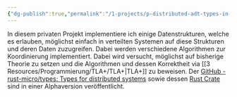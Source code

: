 ```yaml
---
{"dg-publish":true,"permalink":"/1-projects/p-distributed-adt-types-in-rust/distributed-adt-projektbeschreibung/","created":"2024-06-23T19:53:49.488+02:00","updated":"2024-04-15T08:30:03.557+02:00"}
---
```



In diesem privaten Projekt implementiere ich einige Datenstrukturen, welche es erlauben, möglichst einfach in verteilten Systemen auf diese Strukturen und deren Daten zuzugreifen. Dabei werden verschiedene Algorithmen zur Koordinierung implementiert. Dabei wird versucht, möglichst auf bisherige Theorie zu setzen und die Algorithmen und dessen Korrektheit via [[3 Resources/Programmierung/TLA+/TLA+\|TLA+]] zu beweisen.
Der [GitHub - rust-micro/types: Types for distributed systems](https://github.com/rust-micro/types) sowie dessen [Rust Crate](https://crates.io/crates/micro_types) sind in einer Alphaversion veröffentlicht.
